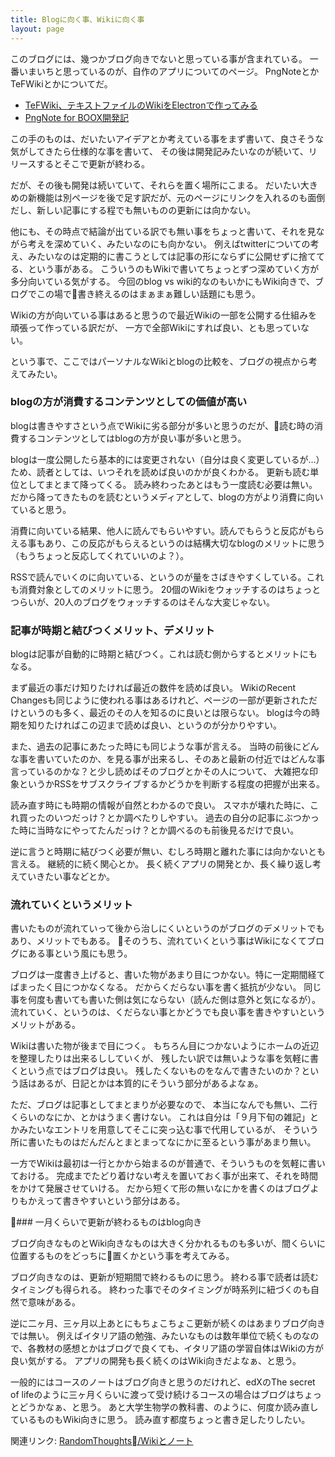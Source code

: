 ```yaml
---
title: Blogに向く事、Wikiに向く事
layout: page
---
```

このブログには、幾つかブログ向きでないと思っている事が含まれている。
一番いまいちと思っているのが、自作のアプリについてのページ。
PngNoteとかTeFWikiとかについてだ。

- [TeFWiki、テキストファイルのWikiをElectronで作ってみる](https://karino2.github.io/2021/04/10/TeFWiki.html)
- [PngNote for BOOX開発記](https://karino2.github.io/2021/07/23/pngnote_for_boox.html)

この手のものは、だいたいアイデアとか考えている事をまず書いて、良さそうな気がしてきたら仕様的な事を書いて、
その後は開発記みたいなのが続いて、リリースするとそこで更新が終わる。

だが、その後も開発は続いていて、それらを置く場所にこまる。
だいたい大きめの新機能は別ページを後で足す訳だが、元のページにリンクを入れるのも面倒だし、新しい記事にする程でも無いものの更新には向かない。

他にも、その時点で結論が出ている訳でも無い事をちょっと書いて、それを見ながら考えを深めていく、みたいなのにも向かない。
例えばtwitterについての考え、みたいなのは定期的に書こうとしては記事の形にならずに公開せずに捨ててる、という事がある。
こういうのもWikiで書いてちょっとずつ深めていく方が多分向いている気がする。
今回のblog vs wiki的なのもいかにもWiki向きで、ブログでこの場で書き終えるのはまぁまぁ難しい話題にも思う。

Wikiの方が向いている事はあると思うので最近Wikiの一部を公開する仕組みを頑張って作っている訳だが、
一方で全部Wikiにすれば良い、とも思っていない。

という事で、ここではパーソナルなWikiとblogの比較を、ブログの視点から考えてみたい。

### blogの方が消費するコンテンツとしての価値が高い

blogは書きやすさという点でWikiに劣る部分が多いと思うのだが、読む時の消費するコンテンツとしてはblogの方が良い事が多いと思う。

blogは一度公開したら基本的には変更されない（自分は良く変更しているが…）ため、読者としては、いつそれを読めば良いのかが良くわかる。
更新も読む単位としてまとまて降ってくる。
読み終わったあとはもう一度読む必要は無い。
だから降ってきたものを読むというメディアとして、blogの方がより消費に向いていると思う。

消費に向いている結果、他人に読んでもらいやすい。読んでもらうと反応がもらえる事もあり、この反応がもらえるというのは結構大切なblogのメリットに思う（もうちょっと反応してくれていいのよ？）。

RSSで読んでいくのに向いている、というのが量をさばきやすくしている。これも消費対象としてのメリットに思う。
20個のWikiをウォッチするのはちょっとつらいが、20人のブログをウォッチするのはそんな大変じゃない。

### 記事が時期と結びつくメリット、デメリット

blogは記事が自動的に時期と結びつく。これは読む側からするとメリットにもなる。

まず最近の事だけ知りたければ最近の数件を読めば良い。
WikiのRecent Changesも同じように使われる事はあるけれど、ページの一部が更新されただけというのも多く、最近のその人を知るのに良いとは限らない。
blogは今の時期を知りたければこの辺まで読めば良い、というのが分かりやすい。

また、過去の記事にあたった時にも同じような事が言える。
当時の前後にどんな事を書いていたのか、を見る事が出来るし、そのあと最新の付近ではどんな事言っているのかな？と少し読めばそのブログとかその人について、
大雑把な印象というかRSSをサブスクライブするかどうかを判断する程度の把握が出来る。

読み直す時にも時期の情報が自然とわかるので良い。
スマホが壊れた時に、これ買ったのいつだっけ？とか調べたりしやすい。
過去の自分の記事にぶつかった時に当時なにやってたんだっけ？とか調べるのも前後見るだけで良い。

逆に言うと時期に結びつく必要が無い、むしろ時期と離れた事には向かないとも言える。
継続的に続く関心とか。
長く続くアプリの開発とか、長く繰り返し考えていきたい事などとか。

### 流れていくというメリット

書いたものが流れていって後から治しにくいというのがブログのデメリットでもあり、メリットでもある。
そのうち、流れていくという事はWikiになくてブログにある事という風にも思う。

ブログは一度書き上げると、書いた物があまり目につかない。特に一定期間経てばまったく目につかなくなる。
だからくだらない事を書く抵抗が少ない。
同じ事を何度も書いても書いた側は気にならない（読んだ側は意外と気になるが）。
流れていく、というのは、くだらない事とかどうでも良い事を書きやすいというメリットがある。

Wikiは書いた物が後まで目につく。
もちろん目につかないようにホームの近辺を整理したりは出来るししていくが、
残したい訳では無いような事を気軽に書くという点ではブログは良い。
残したくないものをなんで書きたいのか？という話はあるが、日記とかは本質的にそういう部分があるよなぁ。

ただ、ブログは記事としてまとまりが必要なので、
本当になんでも無い、二行くらいのなにか、とかはうまく書けない。
これは自分は「９月下旬の雑記」とかみたいなエントリを用意してそこに突っ込む事で代用しているが、
そういう所に書いたものはだんだんとまとまってなにかに至るという事があまり無い。

一方でWikiは最初は一行とかから始まるのが普通で、そういうものを気軽に書いておける。
完成までたどり着けない考えを置いておく事が出来て、それを時間をかけて発展させていける。
だから短くて形の無いなにかを書くのはブログよりもかえって書きやすいという部分はある。

### 一月くらいで更新が終わるものはblog向き

ブログ向きなものとWiki向きなものは大きく分かれるものも多いが、間くらいに位置するものをどっちに置くかという事を考えてみる。

ブログ向きなのは、更新が短期間で終わるものに思う。
終わる事で読者は読むタイミングも得られる。
終わった事でそのタイミングが時系列に紐づくのも自然で意味がある。

逆に二ヶ月、三ヶ月以上あとにもちょこちょこ更新が続くのはあまりブログ向きでは無い。
例えばイタリア語の勉強、みたいなものは数年単位で続くものなので、各教材の感想とかはブログで良くても、イタリア語の学習自体はWikiの方が良い気がする。
アプリの開発も長く続くのはWiki向きだよなぁ、と思う。

一般的にはコースのノートはブログ向きと思うのだけれど、edXのThe secret of lifeのように三ヶ月くらいに渡って受け続けるコースの場合はブログはちょっとどうかなぁ、と思う。
あと大学生物学の教科書、のように、何度か読み直しているものもWiki向きに思う。
読み直す都度ちょっと書き足したりしたい。

関連リンク: [RandomThoughts/Wikiとノート](https://karino2.github.io/RandomThoughts/Wiki%E3%81%A8%E3%83%8E%E3%83%BC%E3%83%88)